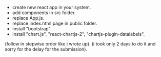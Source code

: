 - create new react app in your system.
- add components in src folder.
- replace App.js.
- replace index.html page in public folder.
- install "bootstrap".
- install "chart.js", "react-chartjs-2", "chartjs-plugin-datalabels".

(follow in stepwise order like i wrote up).
(i took only 2 days to do it and sorry for the delay for the submission).
